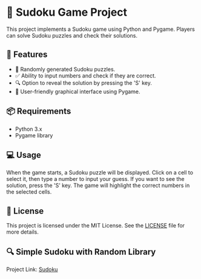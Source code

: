 # 🧩 Sudoku Game Project

This project implements a Sudoku game using Python and Pygame. Players can solve Sudoku puzzles and check their solutions.

## 🚀 Features

- 🎲 Randomly generated Sudoku puzzles.
- ✅ Ability to input numbers and check if they are correct.
- 🔍 Option to reveal the solution by pressing the 'S' key.
- 🎨 User-friendly graphical interface using Pygame.

## 📦 Requirements

- Python 3.x
- Pygame library

## 💻 Usage

When the game starts, a Sudoku puzzle will be displayed. Click on a cell to select it, then type a number to input your guess. If you want to see the solution, press the 'S' key. The game will highlight the correct numbers in the selected cells.

## 📝 License

This project is licensed under the MIT License. See the [LICENSE](LICENSE) file for more details.

## 🔍 Simple Sudoku with Random Library
Project Link: [Sudoku](https://github.com/omerfarukyuce/Sudoku/tree/main)
